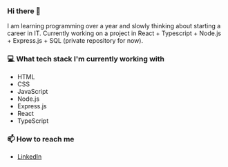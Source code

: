 ###  Hi there 👋

I am learning programming over a year and slowly thinking about starting a career in IT. 
Currently working on a project in React + Typescript + Node.js + Express.js + SQL (private repository for now).

###  💻 What tech stack I'm currently working with
- HTML
- CSS
- JavaScript
- Node.js
- Express.js
- React
- TypeScript

###  📫 How to reach me
- [LinkedIn](https://www.linkedin.com/in/katarzyna-kajzer/)
